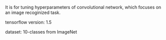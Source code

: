 
It is for tuning hyperparameters of convolutional network, which focuses on an image recoginized task.

tensorflow version: 1.5

dataset: 10-classes from ImageNet
